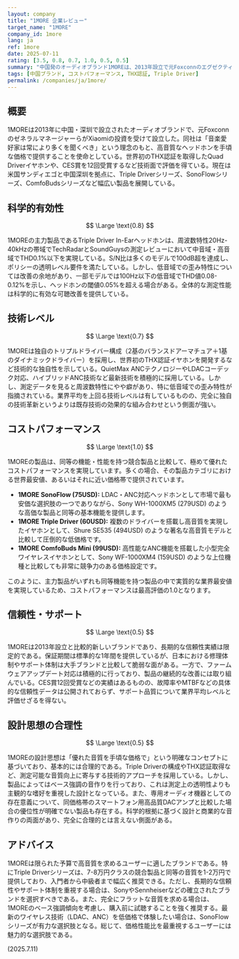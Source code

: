 ```yaml
---
layout: company
title: "1MORE 企業レビュー"
target_name: "1MORE"
company_id: 1more
lang: ja
ref: 1more
date: 2025-07-11
rating: [3.5, 0.8, 0.7, 1.0, 0.5, 0.5]
summary: "中国発のオーディオブランド1MOREは、2013年設立で元FoxconnのエグゼクティブがXiaomiの投資を受けて設立。コストパフォーマンスに優れたイヤホン・ヘッドホンを製造し、THX認証を取得した製品も展開している。"
tags: [中国ブランド, コストパフォーマンス, THX認証, Triple Driver]
permalink: /companies/ja/1more/
---
```


## 概要

1MOREは2013年に中国・深圳で設立されたオーディオブランドで、元FoxconnのゼネラルマネージャーらがXiaomiの投資を受けて設立した。同社は「音楽愛好家は常により多くを聞くべき」という理念のもと、高音質なヘッドホンを手頃な価格で提供することを使命としている。世界初のTHX認証を取得したQuad Driverイヤホンや、CES賞を12回受賞するなど技術面で評価を得ている。現在は米国サンディエゴと中国深圳を拠点に、Triple Driverシリーズ、SonoFlowシリーズ、ComfoBudsシリーズなど幅広い製品を展開している。

## 科学的有効性

$$ \Large \text{0.8} $$

1MOREの主力製品であるTriple Driver In-Earヘッドホンは、周波数特性20Hz-40kHzの帯域でTechRadarとSoundGuysの測定レビューにおいて中音域・高音域でTHD0.1%以下を実現している。S/N比は多くのモデルで100dB超を達成し、ポリシーの透明レベル要件を満たしている。しかし、低音域での歪み特性については改善の余地があり、一部モデルでは100Hz以下の低音域でTHD値0.08-0.12%を示し、ヘッドホンの閾値0.05%を超える場合がある。全体的な測定性能は科学的に有効な可聴改善を提供している。

## 技術レベル

$$ \Large \text{0.7} $$

1MOREは独自のトリプルドライバー構成（2基のバランスドアーマチュア＋1基のダイナミックドライバー）を採用し、世界初のTHX認証イヤホンを開発するなど技術的な独自性を示している。QuietMax ANCテクノロジーやLDACコーデック対応、ハイブリッドANC技術など最新技術を積極的に採用している。しかし、測定データを見ると周波数特性にやや癖があり、特に低音域での歪み特性が指摘されている。業界平均を上回る技術レベルは有しているものの、完全に独自の技術革新というよりは既存技術の効果的な組み合わせという側面が強い。

## コストパフォーマンス

$$ \Large \text{1.0} $$

1MOREの製品は、同等の機能・性能を持つ競合製品と比較して、極めて優れたコストパフォーマンスを実現しています。多くの場合、その製品カテゴリにおける世界最安値、あるいはそれに近い価格帯で提供されています。

- **1MORE SonoFlow (75USD):** LDAC・ANC対応ヘッドホンとして市場で最も安価な選択肢の一つでありながら、Sony WH-1000XM5 (279USD) のような高価な製品と同等の基本機能を提供します。
- **1MORE Triple Driver (60USD):** 複数のドライバーを搭載し高音質を実現したイヤホンとして、Shure SE535 (494USD) のような著名な高音質モデルと比較して圧倒的な低価格です。
- **1MORE ComfoBuds Mini (99USD):** 高性能なANC機能を搭載した小型完全ワイヤレスイヤホンとして、Sony WF-1000XM4 (159USD) のような上位機種と比較しても非常に競争力のある価格設定です。

このように、主力製品がいずれも同等機能を持つ製品の中で実質的な業界最安値を実現しているため、コストパフォーマンスは最高評価の1.0となります。

## 信頼性・サポート

$$ \Large \text{0.5} $$

1MOREは2013年設立と比較的新しいブランドであり、長期的な信頼性実績は限定的である。保証期間は標準的な1年間を提供しているが、日本における修理体制やサポート体制は大手ブランドと比較して脆弱な面がある。一方で、ファームウェアアップデート対応は積極的に行っており、製品の継続的な改善には取り組んでいる。CES賞12回受賞などの実績はあるものの、故障率やMTBFなどの具体的な信頼性データは公開されておらず、サポート品質について業界平均レベルと評価せざるを得ない。

## 設計思想の合理性

$$ \Large \text{0.5} $$

1MOREの設計思想は「優れた音質を手頃な価格で」という明確なコンセプトに基づいており、基本的には合理的である。Triple Driverの構成やTHX認証取得など、測定可能な音質向上に寄与する技術的アプローチを採用している。しかし、製品によってはベース強調の音作りを行っており、これは測定上の透明性よりも主観的な嗜好を重視した設計となっている。また、専用オーディオ機器としての存在意義について、同価格帯のスマートフォン用高品質DACアンプと比較した場合の優位性が明確でない製品も存在する。科学的根拠に基づく設計と商業的な音作りの両面があり、完全に合理的とは言えない側面がある。

## アドバイス

1MOREは限られた予算で高音質を求めるユーザーに適したブランドである。特にTriple Driverシリーズは、7-8万円クラスの競合製品と同等の音質を1-2万円で提供しており、入門者から中級者まで幅広く推奨できる。ただし、長期的な信頼性やサポート体制を重視する場合は、SonyやSennheiserなどの確立されたブランドを選択すべきである。また、完全にフラットな音質を求める場合は、1MOREのベース強調傾向を考慮し、購入前に試聴することを強く推奨する。最新のワイヤレス技術（LDAC、ANC）を低価格で体験したい場合は、SonoFlowシリーズが有力な選択肢となる。総じて、価格性能比を最重視するユーザーには魅力的な選択肢である。

(2025.7.11)